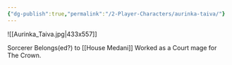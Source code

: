 ```yaml
---
{"dg-publish":true,"permalink":"/2-Player-Characters/aurinka-taiva/"}
---
```

![[Aurinka_Taiva.jpg|433x557]]

Sorcerer
Belongs(ed?) to [[House Medani]]
Worked as a Court mage for The Crown.
